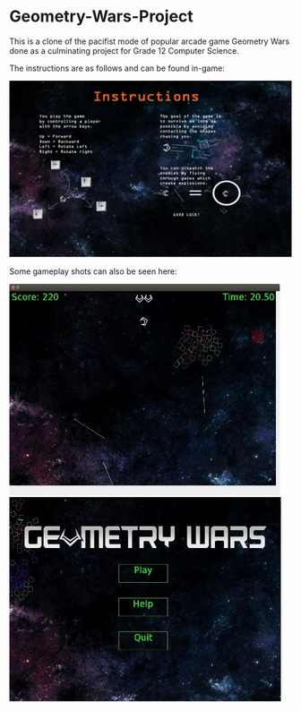 # Geometry-Wars-Project

This is a clone of the pacifist mode of popular arcade game Geometry Wars done as a culminating project for Grade 12 Computer Science. 

The instructions are as follows and can be found in-game:

![alt text](https://raw.githubusercontent.com/emzarem/Geometry-Wars-Project/master/Instructions_Example.JPG)


Some gameplay shots can also be seen here:

![alt text](https://raw.githubusercontent.com/emzarem/Geometry-Wars-Project/master/Gameplay_Example.JPG)
![alt text](https://raw.githubusercontent.com/emzarem/Geometry-Wars-Project/master/Menu_Example.JPG)

